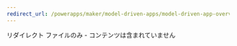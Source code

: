 ```yaml
---
redirect_url: /powerapps/maker/model-driven-apps/model-driven-app-overview
---
```

リダイレクト ファイルのみ - コンテンツは含まれていません